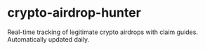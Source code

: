# crypto-airdrop-hunter
Real-time tracking of legitimate crypto airdrops with claim guides. Automatically updated daily.
